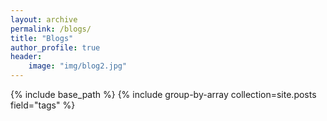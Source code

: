 ```yaml
---
layout: archive
permalink: /blogs/
title: "Blogs"
author_profile: true
header:
    image: "img/blog2.jpg"
---
```


{% include base_path %}
{% include group-by-array collection=site.posts field="tags" %}

<!-- {% for tag in group_names %}
  {% assign posts = group_items[forloop.index0] %}
  <h2 id="{{ tag | slugify }}" class="archive__subtitle">{{ tag }}</h2>
  {% for post in posts %}
    {% include archive-single.html %}
  {% endfor %}
{% endfor %} -->
